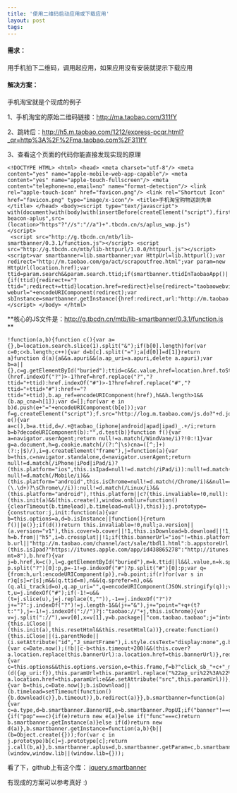 ```yaml
---
title: '使用二维码启动应用或下载应用'
layout: post
tags:
---
```


#### 需求：

用手机拍下二维码，调用起应用，如果应用没有安装就提示下载应用

#### 解决方案：

手机淘宝就是个现成的例子

1、手机淘宝的原始二维码链接：<http://ma.taobao.com/311fY>  

2、跳转后：<http://h5.m.taobao.com/1212/express-pcqr.html?_qr=http%3A%2F%2Fma.taobao.com%2F311fY>  

3、查看这个页面的代码你能直接发现实现的原理


    <!DOCTYPE HTML> <html> <head> <meta charset="utf-8"/> <meta content="yes" name="apple-mobile-web-app-capable"/> <meta content="yes" name="apple-touch-fullscreen"/> <meta content="telephone=no,email=no" name="format-detection"/> <link rel="apple-touch-icon" href="favicon.png"/> <link rel="Shortcut Icon" href="favicon.png" type="image/x-icon"/> <title>手机淘宝购物送刮免单</title> </head> <body><script type="text/javascript">
    with(document)with(body)with(insertBefore(createElement("script"),firstChild))setAttribute("exparams","req_url=http%3a%2f%2fh5%2em%2etaobao%2ecom%2f1212%2fexpress%2dpcqr%2ehtml&amp;category=&amp;userid=&amp;b2c_orid=&amp;b2c_auction=&amp;at_isb=&amp;atp_isdpp=&amp;at_ssid=&amp;bbid=&amp;aplus&amp;at_cart=&amp;at_udid=",id="tb-beacon-aplus",src=(location>"https"?"//s":"//a")+".tbcdn.cn/s/aplus_wap.js")
    </script>
     <script src="http://g.tbcdn.cn/mtb/lib-smartbanner/0.3.1/function.js"></script> <script src="http://g.tbcdn.cn/mtb/lib-httpurl/1.0.0/httpurl.js"></script> <script>var smartbanner=lib.smartbanner;var HttpUrl=lib.httpurl();var redirect="http://m.taobao.com/go/act/scrapoutfree.html";var param=new HttpUrl(location.href);var ttid=param.search&&param.search.ttid;if(smartbanner.ttidInTaobaoApp()||smartbanner.uaInTaobaoApp()){if(ttid){redirect+="?ttid=";redirect+=ttid}location.href=redirect}else{redirect="taobaowebview://m.taobao.com/?weburl="+encodeURIComponent(redirect);var sbInstance=smartbanner.getInstance({href:redirect,url:"http://m.taobao.com/go/act/other/1212pcwuliuerweima.html",crossplat:true});sbInstance&&sbInstance.install()};</script> </body> </html>


**核心的JS文件是：<http://g.tbcdn.cn/mtb/lib-smartbanner/0.3.1/function.js>  **


    !function(a,b){function c(){var a={},b=location.search.slice(1).split("&");if(b[0].length)for(var c=0;c<b.length;c++){var d=b[c].split("=");a[d[0]]=d[1]}return a}function d(a){a&&a.apuri&&(a.ap_uri=a.apuri,delete a.apuri);var b=a||{},c=g.getElementById("buried");ttid=c&&c.value,href=location.href.toString(),ttid&&-1==href.indexOf("ttid")&&(href.indexOf("?")>-1?href=href.replace("?","?ttid="+ttid):href.indexOf("#")>-1?href=href.replace("#","?ttid="+ttid+"#"):href+="?ttid="+ttid),b.ap_ref=encodeURIComponent(href),h&&h.length>1&&(b.ap_cna=h[1]);var d=[];for(var e in b)d.push(e+"="+encodeURIComponent(b[e]));var f=g.createElement("script");f.src="http://log.m.taobao.com/js.do?"+d.join("&").replace(/%20/g,"+"),g.body.appendChild(f)}function e(){var a=c(),b=a.ttid,d=/.+@taobao_(iphone|android|apad|ipad)_.+/i;return b=b?decodeURIComponent(b):"",d.test(b)}function f(){var a=navigator.userAgent;return null!=a.match(/WindVane/i)?!0:!1}var g=a.document,h=g.cookie.match(/(?:^|\s)cna=([^;]+)(?:;|$)/),i=g.createElement("frame"),j=function(a){var b=this,c=navigator.standalone,d=navigator.userAgent;return null!=d.match(/iPhone|iPod|iPad/i)?(this.platform="ios",this.isIpad=null!=d.match(/iPad/i)):null!=d.match(/Android/i)?null!=d.match(/Mobile/i)&&(this.platform="android",this.isChrome=null!=d.match(/Chrome/i)&&null==d.match(/Version\/\d+\.\d+(\.\d+)?\sChrome\//i)):null!=d.match(/Linux/i)&&(this.platform="android"),!this.platform||c?(this.invaliable=!0,null):(this.init(a)&&(this.create(),window.onblur=function(){clearTimeout(b.timeload),b.timeload=null}),this)};j.prototype={constructor:j,init:function(a){var b=this.options=a,d=b.isInstance||function(){return f()||e()};if(d())return this.invaliable=!0,null;a.version||(a.version="v1"),this.cover=b.cover||!1,this.isDownload=b.download||!1,this.timeout=b.timeout||600;var h=b.from||"h5",i=b.crossplat||!1;if(this.bannerUrl="ios"!=this.platform||i?b.url||"http://m.taobao.com/channel/act/sale/tbdl1.html":b.appstoreUrl||(this.isIpad?"https://itunes.apple.com/app/id438865278":"http://itunes.apple.com/cn/app/id387682726?mt=8"),b.href){var j=b.href,k=c(),l=g.getElementById("buried"),m=k.ttid||l&&l.value,n=k.sprefer,o=k.ali_trackid,p=location.href;p=-1!=p.indexOf("?")?p.split("?")[0]:p,p=-1!=p.indexOf("#")?p.split("#")[0]:p;var q={from:h,url:encodeURIComponent(p)},r=b.point;if(r)for(var s in r)q[s]=r[s];m&&(q.ttid=m),n&&(q.sprefer=n),o&&(q.ali_trackid=o),q.ap_uri="",q=encodeURIComponent(JSON.stringify(q));var t,u=j.indexOf("#");if(-1!=u&&(t=j.slice(u),j=j.replace(t,"")),-1==j.indexOf("?")?j+="?":j.indexOf("?")!=j.length-1&&(j+="&"),j+="point="+q+(t?t:""),j=-1!=j.indexOf("://")?j:"taobao://"+j,this.isChrome){var v=j.split("://"),w=v[0],x=v[1],y=b.package||"com.taobao.taobao";j="intent://"+x+"#Intent;scheme="+w+";package="+y+";end"}this.paramUrl=j}return!0},reset:function(a){this.iClose||(this.init(a),this.resetHtml&&this.resetHtml(a))},create:function(){this.iClose||(i.parentNode||(i.setAttribute("id","J_smartFrame"),i.style.cssText="display:none",g.body.appendChild(i)),this.frame=i)},download:function(b){var c=Date.now();(!b||c-b<this.timeout+200)&&(this.cover?a.location.replace(this.bannerUrl):a.location.href=this.bannerUrl)},redirect:function(b){var c=this.options&&this.options.version,e=this.frame,f=b?"click_sb_"+c+"_manual":"click_sb_"+c+"_auto";this.paramUrl&&(d({ap_uri:f}),this.paramUrl=this.paramUrl.replace("%22ap_uri%22%3A%22%22",encodeURIComponent('"ap_uri":"'+f+'"')),this.isChrome?a.location.href=this.paramUrl:e&&e.setAttribute("src",this.paramUrl))},install:function(a){var b=this,c=Date.now();b.isDownload||(b.timeload=setTimeout(function(){b.download(c)},b.timeout)),b.redirect(a)}},b.smartbanner=function(a){var c=a.type,d=b.smartbanner.BannerUI,e=b.smartbanner.PopUI;if("banner"!==c&&c){if("pop"===c){if(e)return new e(a)}else if("func"===c)return b.smartbanner.getInstance(a)}else if(d)return new d(a)},b.smartbanner.getInstance=function(a,b){b||(b=Object.create({}));for(var c in j.prototype)b[c]=j.prototype[c];return j.call(b,a)},b.smartbanner.aplus=d,b.smartbanner.getParam=c,b.smartbanner.ttidInTaobaoApp=e,b.smartbanner.uaInTaobaoApp=f}(window,window.lib||(window.lib={}));


看了下，github上有这个库：
[jquery.smartbanner](https://github.com/jasny/jquery.smartbanner)


有现成的方案可以参考真好 :)